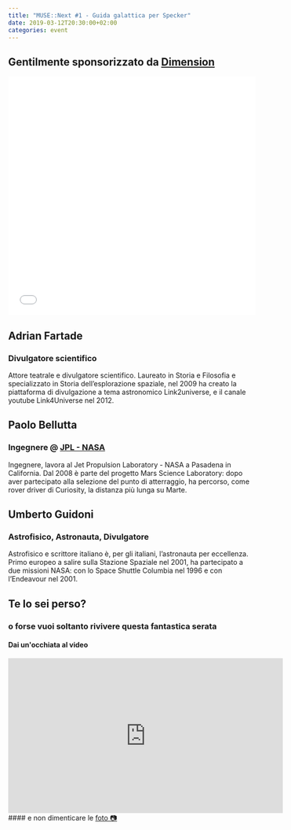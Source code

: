 ```yaml
---
title: "MUSE::Next #1 - Guida galattica per Specker"
date: 2019-03-12T20:30:00+02:00
categories: event
---
```


## Gentilmente sponsorizzato da [Dimension](//www.dimension.it)

<iframe src="//www.slideshare.net/slideshow/embed_code/key/bNopY6YsaWoE6x" width="100%" height="485" frameborder="0" marginwidth="0" marginheight="0" scrolling="no" allowfullscreen> </iframe>

## Adrian Fartade

### Divulgatore scientifico

Attore teatrale e divulgatore scientifico. Laureato in Storia e Filosofia e specializzato in Storia dell’esplorazione spaziale, nel 2009 ha creato la piattaforma di divulgazione a tema astronomico Link2universe, e il canale youtube Link4Universe nel 2012.

## Paolo Bellutta

### Ingegnere @ [JPL - NASA](https://www.jpl.nasa.gov/)

Ingegnere, lavora al Jet Propulsion Laboratory - NASA a Pasadena in California. Dal 2008 è parte del progetto Mars Science Laboratory: dopo aver partecipato alla selezione del punto di atterraggio, ha percorso, come rover driver di Curiosity, la distanza più lunga su Marte.

## Umberto Guidoni

### Astrofisico, Astronauta, Divulgatore

Astrofisico e scrittore italiano è, per gli italiani, l’astronauta per eccellenza. Primo europeo a salire sulla Stazione Spaziale nel 2001, ha partecipato a due missioni NASA: con lo Space Shuttle Columbia nel 1996 e con l’Endeavour nel 2001.

## Te lo sei perso?

### o forse vuoi soltanto rivivere questa fantastica serata

<section class="fb-links">

#### Dai un'occhiata al video

<iframe width="560" height="315" src="https://www.youtube.com/embed/zIizjT_ETOg" frameborder="0" allow="accelerometer; autoplay; clipboard-write; encrypted-media; gyroscope; picture-in-picture" allowfullscreen></iframe>
#### e non dimenticare le <a id="fb_photo_album" class="btn-facebook" target="_blank" href="//bit.ly/musenext1p">foto &#128247;</a>
</section>
